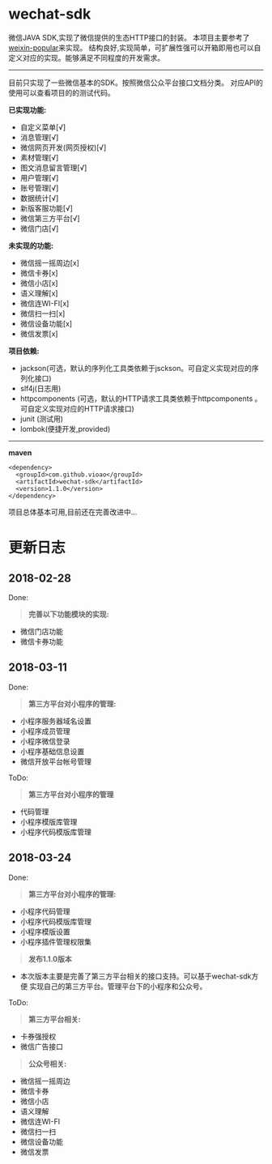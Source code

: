 # wechat-sdk

微信JAVA SDK,实现了微信提供的生态HTTP接口的封装。
本项目主要参考了[weixin-popular](https://github.com/liyiorg/weixin-popular)来实现。
结构良好,实现简单，可扩展性强可以开箱即用也可以自定义对应的实现。能够满足不同程度的开发需求。

---

目前只实现了一些微信基本的SDK。按照微信公众平台接口文档分类。
对应API的使用可以查看项目的的测试代码。

**已实现功能:**
 - 自定义菜单[√]
 - 消息管理[√]
 - 微信网页开发(网页授权)[√]
 - 素材管理[√]
 - 图文消息留言管理[√]
 - 用户管理[√]
 - 账号管理[√]
 - 数据统计[√]
 - 新版客服功能[√]
 - 微信第三方平台[√]
 - 微信门店[√]

**未实现的功能:**
  - 微信摇一摇周边[x]
  - 微信卡券[x]
  - 微信小店[x]
  - 语义理解[x]
  - 微信连WI-FI[x]
  - 微信扫一扫[x]
  - 微信设备功能[x]
  - 微信发票[x]

**项目依赖:**
- jackson(可选，默认的序列化工具类依赖于jsckson。可自定义实现对应的序列化接口)
- slf4j(日志用)
- httpcomponents (可选，默认的HTTP请求工具类依赖于httpcomponents 。可自定义实现对应的HTTP请求接口)
- junit (测试用)
- lombok(便捷开发,provided)

---

**maven**
```
<dependency>
  <groupId>com.github.vioao</groupId>
  <artifactId>wechat-sdk</artifactId>
  <version>1.1.0</version>
</dependency>
```

项目总体基本可用,目前还在完善改进中...

# 更新日志

## 2018-02-28
Done:
> **完善以下功能模块的实现:**
- 微信门店功能
- 微信卡券功能

## 2018-03-11
Done:
> **第三方平台对小程序的管理:**
- 小程序服务器域名设置
- 小程序成员管理
- 小程序微信登录
- 小程序基础信息设置
- 微信开放平台帐号管理

ToDo:
> **第三方平台对小程序的管理**
   - 代码管理
   - 小程序模版库管理
   - 小程序代码模版库管理

## 2018-03-24
Done:
> **第三方平台对小程序的管理:**
- 小程序代码管理
- 小程序代码模版库管理
- 小程序模版设置
- 小程序插件管理权限集

> **发布1.1.0版本**
- 本次版本主要是完善了第三方平台相关的接口支持。可以基于wechat-sdk方便
实现自己的第三方平台。管理平台下的小程序和公众号。

ToDo:
>  **第三方平台相关:**
- 卡券强授权
- 微信广告接口

>  **公众号相关:**
  - 微信摇一摇周边
  - 微信卡券
  - 微信小店
  - 语义理解
  - 微信连WI-FI
  - 微信扫一扫
  - 微信设备功能
  - 微信发票
